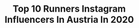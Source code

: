---
title: Top 10 Runners Instagram Influencers In Austria In 2020
description: >-
  Find top runners Instagram influencers in Austria in 2020. Most popular hashtags: #mountains #stayathome #austria #visitaustria.
platform: Instagram
profiles:
  - username: "sophia.emma.run"
    fullname: >-
      Sophia
    location: "Austria"
    followers: 7397
    engagement: 611
    commentsToLikes: 0.045955
    avatar: "https://scontent-lhr8-1.cdninstagram.com/v/t51.2885-19/s320x320/71132453_839100883158731_6459751037908549632_n.jpg?_nc_ht=scontent-lhr8-1.cdninstagram.com&_nc_ohc=1BtpUN8DdpUAX-oNIOu&oh=25bb3911947fd01cf81a3444ce8c0dd1&oe=5EBC067C"
    verified: false
    hashtags: "#lovemountains, #neverstopexploring, #positivevibes, #berge"
  - username: "theflyingflip"
    fullname: >-
      Philipp | 🏔 | mountainlover
    location: "Austria"
    followers: 6759
    engagement: 911
    commentsToLikes: 0.042042
    avatar: "https://scontent-lhr8-1.cdninstagram.com/v/t51.2885-19/s320x320/87587212_3289333571094899_4759854341370675200_n.jpg?_nc_ht=scontent-lhr8-1.cdninstagram.com&_nc_ohc=jtn0WlI1RrIAX_yLy4m&oh=8fd66a29a9a541e9f31f70363b0544d6&oe=5EBB4620"
    verified: false
    hashtags: "#roots, #foodday, #lastsummer, #lockedin"
  - username: "elieberl"
    fullname: >-
      Christian Eli Eberl
    location: "Austria"
    followers: 6363
    engagement: 834
    commentsToLikes: 0.015505
    avatar: "https://scontent-ams4-1.cdninstagram.com/v/t51.2885-19/s320x320/72326548_564330414143013_7611736394263691264_n.jpg?_nc_ht=scontent-ams4-1.cdninstagram.com&_nc_ohc=jGmH5e3MUJoAX_L47Mi&oh=76678281418662974029ca3badcee32b&oe=5EBA3BFE"
    verified: false
    hashtags: "#theoutbound, #thx, #sunny, #photooftheday"
  - username: "premekvida"
    fullname: >-
      Přemysl Vida
    location: "Austria"
    followers: 15593
    engagement: 222
    commentsToLikes: 0.022606
    avatar: "https://scontent-amt2-1.cdninstagram.com/v/t51.2885-19/s320x320/46513043_278467756356619_2417584696612356096_n.jpg?_nc_ht=scontent-amt2-1.cdninstagram.com&_nc_ohc=tRHzamdbyMQAX-31RsH&oh=d568c91b3cbb4829f14a21ecb5905a57&oe=5EB35544"
    verified: false
    hashtags: "#australianshepherd, #desertlife, #winterisback, #wildpark"
  - username: "avramov.zoran"
    fullname: >-
      ZORAN AVRAMOVIC
    location: "Austria"
    followers: 166230
    engagement: 354
    commentsToLikes: 0.038529
    avatar: "https://scontent-lhr8-1.cdninstagram.com/v/t51.2885-19/s320x320/78886906_2498662080391432_5318251333105483776_n.jpg?_nc_ht=scontent-lhr8-1.cdninstagram.com&_nc_ohc=LkQJH4mjVwAAX_3a_lc&oh=eb1bca5ff83420ace2c5af14ae98dd21&oe=5EBA8509"
    verified: false
    hashtags: "#menstylefashion, #eyeglasses, #stylish, #bespoke"
  - username: "marinazechner"
    fullname: >-
      Marina Zechner
    location: "Austria"
    followers: 9843
    engagement: 987
    commentsToLikes: 0.012228
    avatar: "https://scontent-ams4-1.cdninstagram.com/v/t51.2885-19/s320x320/91468907_3080646995290917_6375332094201036800_n.jpg?_nc_ht=scontent-ams4-1.cdninstagram.com&_nc_ohc=2qLoxBjBykMAX_HAz69&oh=e46e12f18845dc08c28c797388085c08&oe=5EB66A49"
    verified: false
    hashtags: "#rideordie, #girly, #fun, #sunkissed"
  - username: "misskaiser"
    fullname: >-
      Patricia Kaiser
    location: "Austria"
    followers: 17456
    engagement: 225
    commentsToLikes: 0.024805
    avatar: "https://scontent-lhr8-1.cdninstagram.com/v/t51.2885-19/s320x320/45864617_302401430385390_8837801398079848448_n.jpg?_nc_ht=scontent-lhr8-1.cdninstagram.com&_nc_ohc=eYjuWxlZtXgAX8b45vy&oh=af01fc52c1f0c27648a96736c58f89c8&oe=5EBC09BE"
    verified: true
    hashtags: "#wingsforlifeworldrun, #daydream, #loveyourself, #chinup"
  - username: "bachelotelli"
    fullname: >-
      Philipp B.
    location: "Austria"
    followers: 7474
    engagement: 1095
    commentsToLikes: 0.036701
    avatar: "https://scontent-lhr8-1.cdninstagram.com/v/t51.2885-19/s320x320/17586684_275488502862931_3173385334528409600_a.jpg?_nc_ht=scontent-lhr8-1.cdninstagram.com&_nc_ohc=yqPk6BPHqqAAX_GSF43&oh=3a0073bc98981981739cfa9fee1983a3&oe=5EBA29C0"
    verified: false
    hashtags: "#wymtm, #shineon, #visitaustria, #livewithoutlimits"
  - username: "inn_sta_tinchen"
    fullname: >-
      ↟ Tina  ↟
    location: "Austria"
    followers: 7159
    engagement: 880
    commentsToLikes: 0.041010
    avatar: "https://scontent-lhr8-1.cdninstagram.com/v/t51.2885-19/s320x320/78979754_299897587623674_4114315181914324992_n.jpg?_nc_ht=scontent-lhr8-1.cdninstagram.com&_nc_ohc=Zc3eJ5ypUIcAX98aRwv&oh=c62d8e801c1510fcc5d0ca78069f6400&oe=5EB8E07A"
    verified: false
    hashtags: "#earnyourturns, #hinterstoder, #skitouring, #xeis"
  - username: "ninsch.la"
    fullname: >-
      ᑎIᑎᗩ
    location: "Austria"
    followers: 6313
    engagement: 1658
    commentsToLikes: 0.023381
    avatar: "https://scontent-ams4-1.cdninstagram.com/v/t51.2885-19/s320x320/18094646_431645203868516_5848007648959528960_a.jpg?_nc_ht=scontent-ams4-1.cdninstagram.com&_nc_ohc=Vj4YzvEiNv4AX91K_qZ&oh=fd75c1e829b673a33729aa475366da03&oe=5EBCC73B"
    verified: false
    hashtags: "#runnersofinstagram, #stayathome, #adventuregroup, #climbingtour"
---